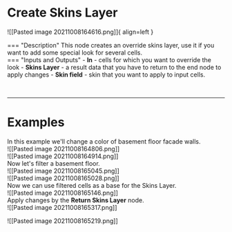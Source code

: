 # **Create Skins Layer**

![[Pasted image 20211008164616.png]]{ align=left }

=== "Description"
	This node creates an override skins layer, use it if you want to add some special look for several cells.  
=== "Inputs and Outputs"
	- **In** - cells for which you want to override the look
	- **Skins Layer** - a result data that you have to return to the end node to apply changes
	- **Skin field** - skin that you want to apply to input cells.

<br />

--------

# Examples
In this example we'll change a color of basement floor facade walls.  
![[Pasted image 20211008164806.png]]  
![[Pasted image 20211008164914.png]]  
Now let's filter a basement floor.  
![[Pasted image 20211008165045.png]]  
![[Pasted image 20211008165028.png]]  
Now we can use filtered cells as a base for the Skins Layer.  
![[Pasted image 20211008165146.png]]  
Apply changes by the **Return Skins Layer** node.  
![[Pasted image 20211008165317.png]]  

![[Pasted image 20211008165219.png]]  
